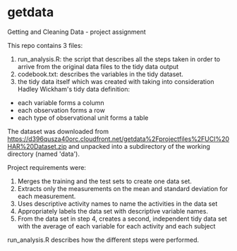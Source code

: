 # getdata
Getting and Cleaning Data - project assignment

This repo contains 3 files:
1. run_analysis.R: the script that describes all the steps taken in order to arrive from the original data files to the tidy data output
2. codebook.txt: describes the variables in the tidy dataset.
3. the tidy data itself which was created with taking into consideration Hadley Wickham's tidy data definition:
* each variable forms a column
* each observation forms a row
* each type of observational unit forms a table

The dataset was downloaded from https://d396qusza40orc.cloudfront.net/getdata%2Fprojectfiles%2FUCI%20HAR%20Dataset.zip and unpacked into a subdirectory of the working directory (named 'data').

Project requirements were:
1. Merges the training and the test sets to create one data set.
2. Extracts only the measurements on the mean and standard deviation for each measurement.
3. Uses descriptive activity names to name the activities in the data set
4. Appropriately labels the data set with descriptive variable names. 
5. From the data set in step 4, creates a second, independent tidy data set with the average of each variable for each activity and each subject

run_analysis.R describes how the different steps were performed. 
